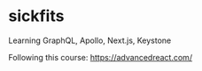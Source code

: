 # sickfits
Learning GraphQL, Apollo, Next.js, Keystone

Following this course: https://advancedreact.com/
